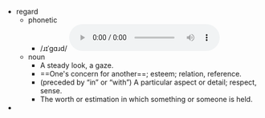 - regard
	- phonetic
		- /ɹɪˈɡɑɹd/
		  <audio controls><source src="https://api.dictionaryapi.dev/media/pronunciations/en/regard-us.mp3"></audio>
	- noun
		- A steady look, a gaze.
		- ==One's concern for another==; esteem; relation, reference.
		- (preceded by “in” or “with”) A particular aspect or detail; respect, sense.
		- The worth or estimation in which something or someone is held.
-